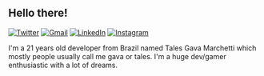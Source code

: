 ## Hello there! 

[![Twitter](https://img.shields.io/badge/Twitter-talesgava__-informational)](https://twitter.com/talesgava_)
[![Gmail](https://img.shields.io/badge/Gmail-tales.marchetti%40gmail.com-informational)](mailto:tales.marchetti@gmail.com)
[![LinkedIn](https://img.shields.io/badge/LinkedIn-Tales%20Gava%20Marchetti-informational)](https://www.linkedin.com/in/tales-gava-marchetti-25554316a/)
[![Instagram](https://img.shields.io/badge/Instagram-%40talesgava-informational)](https://www.instagram.com/talesgava/)

I'm a 21 years old developer from Brazil named Tales Gava Marchetti which mostly people usually call me gava or tales. I'm a huge dev/gamer enthusiastic with a lot of dreams. 
